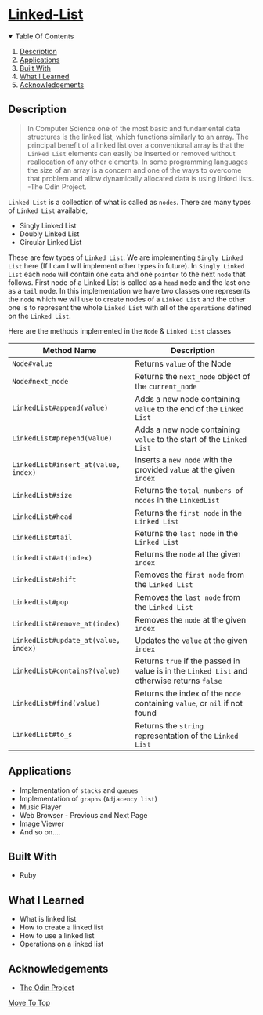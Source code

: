 
# [Linked-List](https://www.theodinproject.com/paths/full-stack-ruby-on-rails/courses/ruby-programming/lessons/linked-lists)

<details open="open">
  <summary>Table Of Contents</summary>
  <ol>
    <li>
      <a href="#description">Description</a>
    </li>
    <li>
      <a href="#applications">Applications</a>
    </li>
    <li>
      <a href="#built-with">Built With</a>
    </li>
     <li>
      <a href="#what-i-learned">What I Learned</a>
    </li>
     <li>
      <a href="#acknowledgements">Acknowledgements</a>
    </li>
  </ol>
</details>

## Description
>In Computer Science one of the most basic and fundamental data structures is the linked list, which functions similarly to an array. 
>The principal benefit of a linked list over a conventional array is that the `Linked List` elements can easily be inserted or removed without reallocation of any other elements. In some programming languages the size of an array is a concern and one of the ways to overcome that problem and allow dynamically allocated data is using linked lists.<br/>
> -The Odin Project.

`Linked List` is a collection of what is called as `nodes`. There are many types of `Linked List` available,
  * Singly Linked List
  * Doubly Linked List
  * Circular Linked List
  
These are few types of `Linked List`. We are implementing `Singly Linked List` here (If I can I will implement other types in future). In `Singly Linked List` each `node` will contain one `data` and one `pointer` to the next `node` that follows. First node of a Linked List is called as a `head` node and the last one as a `tail` node.
In this implementation we have two classes one represents the `node` which we will use to create nodes of a `Linked List` and the other one is to represent the whole `Linked List` with all of the `operations` defined on the `Linked List`.


Here are the methods implemented in the `Node` & `Linked List` classes

Method Name  | Description
------------ | -------------
`Node#value`   | Returns `value` of the Node
`Node#next_node` | Returns the `next_node` object of the `current_node`
`LinkedList#append(value)` | Adds a new node containing `value` to the end of the `Linked List`
`LinkedList#prepend(value)` | Adds a new node containing `value` to the start of the `Linked List`
`LinkedList#insert_at(value, index)` | Inserts a `new node` with the provided `value` at the given `index`
`LinkedList#size` | Returns the `total numbers of nodes` in the `LinkedList`
`LinkedList#head` | Returns the `first node` in the `Linked List`
`LinkedList#tail` | Returns the `last node` in the `Linked List`
`LinkedList#at(index)` | Returns the `node` at the given `index`
`LinkedList#shift` | Removes the `first node` from the `Linked List`
`LinkedList#pop` | Removes the `last node` from the `Linked List`
`LinkedList#remove_at(index)` | Removes the `node` at the given `index`
`LinkedList#update_at(value, index)` | Updates the `value` at the given `index`
`LinkedList#contains?(value)` | Returns `true` if the passed in value is in the `Linked List` and otherwise returns `false`
`LinkedList#find(value)` | Returns the index of the `node` containing `value`, or `nil` if not found
`LinkedList#to_s` | Returns the `string` representation of the `Linked List`

## Applications
* Implementation of `stacks` and `queues`
* Implementation of `graphs` (`Adjacency list`)
* Music Player
* Web Browser - Previous and Next Page
* Image Viewer
* And so on....

## Built With
* Ruby

## What I Learned
* What is linked list
* How to create a linked list
* How to use a linked list
* Operations on a linked list
  
## Acknowledgements
* [The Odin Project](https://theodinproject.com)

[Move To Top](#linked-list)

